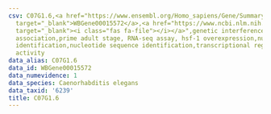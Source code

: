 ```yaml
---
csv: C07G1.6,<a href="https://www.ensembl.org/Homo_sapiens/Gene/Summary?db=core;g=WBGene00015572"
  target="_blank">WBGene00015572</a>,<a href="https://www.ncbi.nlm.nih.gov/pubmed/30894454"
  target="_blank"><i class="fas fa-file"></i></a>",genetic interference,functional
  association,prime adult stage, RNA-seq assay, hsf-1 overexpression,nucleotide sequence
  identification,nucleotide sequence identification,transcriptional regulation,up-regulates
  activity
data_alias: C07G1.6
data_id: WBGene00015572
data_numevidence: 1
data_species: Caenorhabditis elegans
data_taxid: '6239'
title: C07G1.6
---
```

